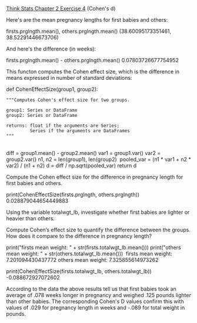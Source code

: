 [Think Stats Chapter 2 Exercise 4](http://greenteapress.com/thinkstats2/html/thinkstats2003.html#toc24) (Cohen's d)

Here's are the mean pregnancy lengths for first babies and others:

firsts.prglngth.mean(), others.prglngth.mean()
(38.60095173351461, 38.52291446673706)

And here's the difference (in weeks):

firsts.prglngth.mean() - others.prglngth.mean()
0.07803726677754952

This functon computes the Cohen effect size, which is the difference in means expressed in number of standard deviations:

def CohenEffectSize(group1, group2):

    """Computes Cohen's effect size for two groups.
    
    group1: Series or DataFrame
    group2: Series or DataFrame
    
    returns: float if the arguments are Series;
             Series if the arguments are DataFrames
    """
 ​   
    diff = group1.mean() - group2.mean()
    var1 = group1.var()
    var2 = group2.var()
    n1, n2 = len(group1), len(group2)
​
    pooled_var = (n1 * var1 + n2 * var2) / (n1 + n2)
    d = diff / np.sqrt(pooled_var)
    return d
    
Compute the Cohen effect size for the difference in pregnancy length for first babies and others.

print(CohenEffectSize(firsts.prglngth, others.prglngth))
0.028879044654449883

Using the variable totalwgt_lb, investigate whether first babies are lighter or heavier than others.

Compute Cohen’s effect size to quantify the difference between the groups. How does it compare to the difference in pregnancy length?

print("firsts mean weight: " + str(firsts.totalwgt_lb.mean()))
print("others mean weight: " + str(others.totalwgt_lb.mean()))
​
firsts mean weight: 7.201094430437772
others mean weight: 7.325855614973262

print(CohenEffectSize(firsts.totalwgt_lb, others.totalwgt_lb))
-0.088672927072602

According to the data the above results tell us that first babies took an average of .078 weeks longer in pregnancy and weighed .125 pounds lighter than other babies. The corresponding Cohen's D values confirm this with values of .029 for pregnancy length in weeks and -.089 for total weight in pounds. 
